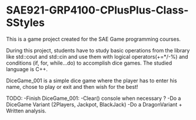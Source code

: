 # SAE921-GRP4100-CPlusPlus-Class-SStyles

This is a game project created for the SAE Game programming courses.

During this project, students have to study basic operations from the <iostream> library like std::cout and std::cin
and use them with logical operators(+=*/-%) and conditions (if, for, while...do) to accomplish dice games.
The studied language is C++.

DiceGame_001 is a simple dice game where the player has to enter his name, chose to play or exit and then wish for the best!

TODO:
	-Finish DiceGame_001:
		-Clear() console when necessary ?
	-Do a DiceGame Variant (2Players, Jackpot, BlackJack)
	-Do a DragonVariant + Written analysis. 
